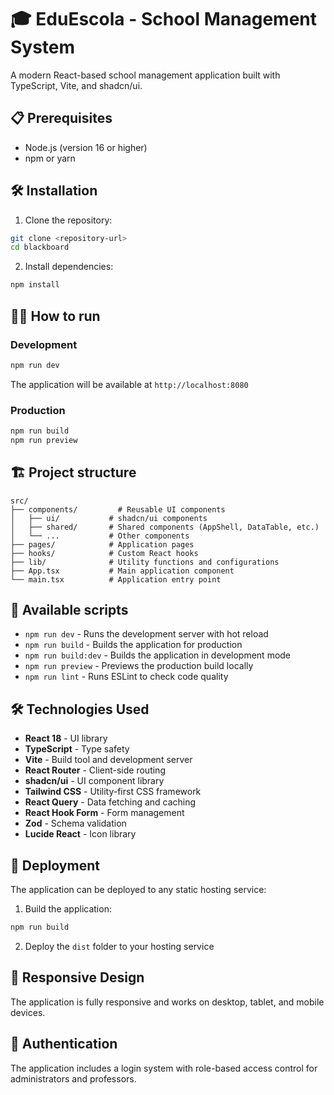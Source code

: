 # 🎓 EduEscola - School Management System

A modern React-based school management application built with TypeScript, Vite, and shadcn/ui.

## 📋 Prerequisites

- Node.js (version 16 or higher)
- npm or yarn

## 🛠️ Installation

1. Clone the repository:

```bash
git clone <repository-url>
cd blackboard
```

2. Install dependencies:

```bash
npm install
```

## 🏃‍♂️ How to run

### Development

```bash
npm run dev
```

The application will be available at `http://localhost:8080`

### Production

```bash
npm run build
npm run preview
```

## 🏗️ Project structure

```
src/
├── components/         # Reusable UI components
│   ├── ui/           # shadcn/ui components
│   ├── shared/       # Shared components (AppShell, DataTable, etc.)
│   └── ...           # Other components
├── pages/            # Application pages
├── hooks/            # Custom React hooks
├── lib/              # Utility functions and configurations
├── App.tsx           # Main application component
└── main.tsx          # Application entry point
```

## 🔧 Available scripts

- `npm run dev` - Runs the development server with hot reload
- `npm run build` - Builds the application for production
- `npm run build:dev` - Builds the application in development mode
- `npm run preview` - Previews the production build locally
- `npm run lint` - Runs ESLint to check code quality

## 🛠️ Technologies Used

- **React 18** - UI library
- **TypeScript** - Type safety
- **Vite** - Build tool and development server
- **React Router** - Client-side routing
- **shadcn/ui** - UI component library
- **Tailwind CSS** - Utility-first CSS framework
- **React Query** - Data fetching and caching
- **React Hook Form** - Form management
- **Zod** - Schema validation
- **Lucide React** - Icon library

## 🚀 Deployment

The application can be deployed to any static hosting service:

1. Build the application:
```bash
npm run build
```

2. Deploy the `dist` folder to your hosting service

## 📱 Responsive Design

The application is fully responsive and works on desktop, tablet, and mobile devices.

## 🔐 Authentication

The application includes a login system with role-based access control for administrators and professors.
